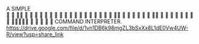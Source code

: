 A SIMPLE   
🐚       🐚 🐚🐚         🐚 🐚  🐚        🐚
🐚       🐚 🐚  🐚       🐚 🐚    🐚    🐚
🐚       🐚 🐚    🐚     🐚 🐚      🐚🐚
🐚       🐚 🐚      🐚   🐚 🐚      🐚🐚
🐚       🐚 🐚        🐚 🐚 🐚    🐚   🐚
🐚🐚🐚🐚🐚 🐚          🐚  🐚  🐚       🐚
COMMAND INTERPRETER.
https://drive.google.com/file/d/1vn1DB6k98mgZL3bSxXx8L1dE0Vw4UW-R/view?usp=share_link
